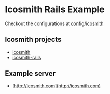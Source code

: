 # Icosmith Rails Example

Checkout the configurations at [config/icosmith](config/icosmith)

## Icosmith projects

  * [icosmith](https://github.com/tulios/icosmith/)
  * [icosmith-rails](https://github.com/tulios/icosmith-rails)

## Example server

  * [http://icosmith.com](http://icosmith.com)
